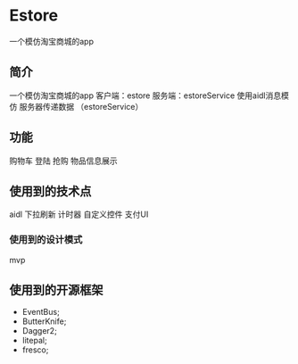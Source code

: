 # Estore
一个模仿淘宝商城的app 

## 简介
一个模仿淘宝商城的app 
客户端：estore
服务端：estoreService  使用aidl消息模仿 服务器传递数据 （estoreService）

## 功能

购物车
登陆
抢购
物品信息展示


## 使用到的技术点


aidl
下拉刷新
计时器
自定义控件
支付UI

### 使用到的设计模式

mvp

## 使用到的开源框架

- EventBus;
- ButterKnife;
- Dagger2;
- litepal;
- fresco;

